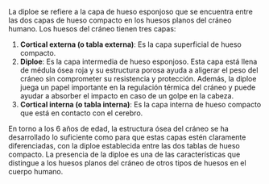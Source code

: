 La diploe se refiere a la capa de hueso esponjoso que se encuentra entre las dos capas de hueso compacto en los huesos planos del cráneo humano. Los huesos del cráneo tienen tres capas:

1. **Cortical externa (o tabla externa)**: Es la capa superficial de hueso compacto.
2. **Diploe**: Es la capa intermedia de hueso esponjoso. Esta capa está llena de médula ósea roja y su estructura porosa ayuda a aligerar el peso del cráneo sin comprometer su resistencia y protección. Además, la diploe juega un papel importante en la regulación térmica del cráneo y puede ayudar a absorber el impacto en caso de un golpe en la cabeza.
3. **Cortical interna (o tabla interna)**: Es la capa interna de hueso compacto que está en contacto con el cerebro.

En torno a los 6 años de edad, la estructura ósea del cráneo se ha desarrollado lo suficiente como para que estas capas estén claramente diferenciadas, con la diploe establecida entre las dos tablas de hueso compacto. La presencia de la diploe es una de las características que distingue a los huesos planos del cráneo de otros tipos de huesos en el cuerpo humano.